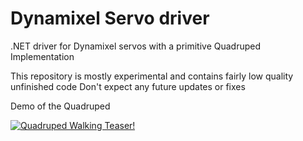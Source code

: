 # Dynamixel Servo driver

.NET driver for Dynamixel servos with a primitive Quadruped Implementation

This repository is mostly experimental and contains fairly low quality unfinished code
Don't expect any future updates or fixes

Demo of the Quadruped

[![Quadruped Walking Teaser!](https://img.youtube.com/vi/A0_89ODIW2Q/0.jpg)](https://www.youtube.com/watch?v=A0_89ODIW2Q "Quadruped Walking Teaser!")
